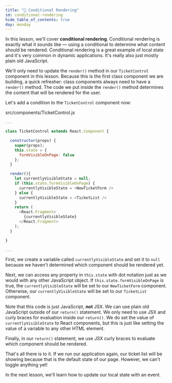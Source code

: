 ```yaml
---
title: "📓 Conditional Rendering"
id: conditional-rendering
hide_table_of_contents: true
day: monday
---
```


In this lesson, we'll cover **conditional rendering**. Conditional rendering is exactly what it sounds like — using a conditional to determine what content should be rendered. Conditional rendering is a great example of local state and it's very common in dynamic applications. It's really also just mostly plain old JavaScript.

We'll only need to update the `render()` method in our `TicketControl` component in this lesson. Because this is the first class component we are building, a quick refresher: class components always need to have a `render()` method. The code we put inside the `render()` method determines the content that will be rendered for the user.

Let's add a condition to the `TicketControl` component now:

<div class="filename">src/components/TicketControl.js</div>

```js
...

class TicketControl extends React.Component {

  constructor(props) {
    super(props);
    this.state = {
      formVisibleOnPage: false
    };
  }

  render(){
    let currentlyVisibleState = null;
    if (this.state.formVisibleOnPage) {
      currentlyVisibleState = <NewTicketForm />
    } else {
      currentlyVisibleState = <TicketList />
    }
    return (
      <React.Fragment>
        {currentlyVisibleState}
      </React.Fragment>
    );
  }

}

...
```

First, we create a variable called `currentlyVisibleState` and set it to `null` because we haven't determined which component should be rendered yet.

Next, we can access any property in `this.state` with dot notation just as we would with any other JavaScript object. If `this.state.formVisibleOnPage` is true, the `currentlyVisibleState` will be set to our `NewTicketForm` component. Otherwise, our `currentlyVisibleState` will be set to our `TicketList` component.

Note that this code is just JavaScript, **not** JSX. We can use plain old JavaScript outside of our `return()` statement. We only need to use JSX and curly braces for evaluation inside our `return()`. We do set the value of `currentlyVisibleState` to React components, but this is just like setting the value of a variable to any other HTML element.

Finally, in our `return()` statement, we use JSX curly braces to evaluate which component should be rendered.

That's all there is to it. If we run our application again, our ticket list will be showing because that is the default state of our page. However, we can't toggle anything yet!

In the next lesson, we'll learn how to update our local state with an event.
